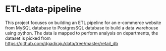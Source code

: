 # ETL-data-pipeline
This project focuses on building an ETL pipeline for an e-commerce website from MySQL database to PostgresSQL database to build a data warehouse using python. The data is mapped to perform analysis on departments, the dataset is picked from https://github.com/dgadiraju/data/tree/master/retail_db
